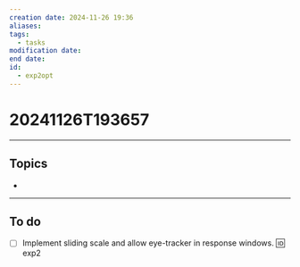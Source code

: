 ```yaml
---
creation date: 2024-11-26 19:36
aliases: 
tags:
  - tasks
modification date: 
end date: 
id:
  - exp2opt
---
```

# 20241126T193657
---
## Topics
+ 
---
## To do
- [ ] Implement sliding scale and allow eye-tracker in response windows. 🆔 exp2
